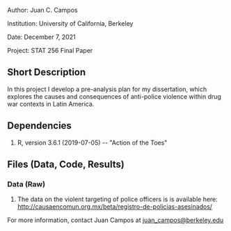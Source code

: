 Author: Juan C. Campos

Institution: University of California, Berkeley

Date: December 7, 2021

Project: STAT 256 Final Paper

## Short Description

In this project I develop a pre-analysis plan for my dissertation, which explores the causes and consequences of anti-police violence within drug war contexts in Latin America.

## Dependencies

1. R, version 3.6.1 (2019-07-05) -- "Action of the Toes"

## Files (Data, Code, Results)

### Data (Raw)

1. The data on the violent targeting of police officers is is available here: http://causaencomun.org.mx/beta/registro-de-policias-asesinados/

For more information, contact Juan Campos at juan_campos@berkeley.edu
